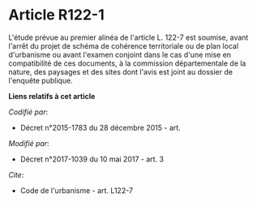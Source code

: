 # Article R122-1

L'étude prévue au premier alinéa de l'article L. 122-7 est soumise, avant l'arrêt du projet de schéma de cohérence
territoriale ou de plan local d'urbanisme ou avant l'examen conjoint dans le cas d'une mise en compatibilité de ces
documents, à la commission départementale de la nature, des paysages et des sites dont l'avis est joint au dossier de
l'enquête publique.

**Liens relatifs à cet article**

_Codifié par_:

  - Décret n°2015-1783 du 28 décembre 2015 - art.

_Modifié par_:

  - Décret n°2017-1039 du 10 mai 2017 - art. 3

_Cite_:

  - Code de l'urbanisme - art. L122-7
